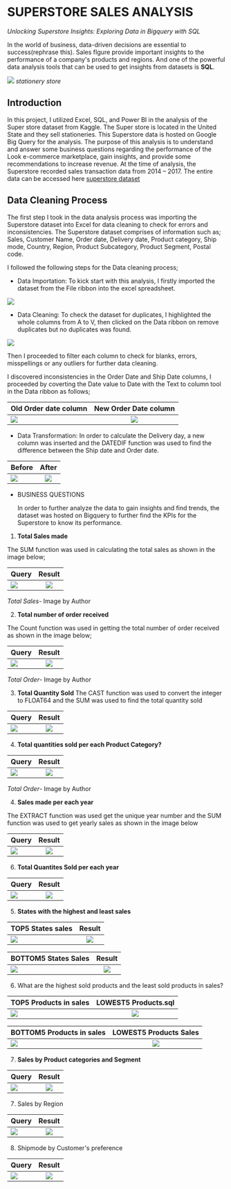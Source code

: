 # SUPERSTORE SALES ANALYSIS

_Unlocking Superstore Insights: Exploring Data in Bigquery with SQL_

In the world of business, data-driven decisions are essential to success(rephrase this). Sales fIgure provide important insights to the performance of a company's products and regions. And one of the powerful data analysis tools that can be used to get insights from datasets is **SQL**.

![](stationerystore.jpeg)
                                        _stationery store_


##  Introduction

In this project, I utilized Excel, SQL, and Power BI in the analysis of the Super store dataset from Kaggle. 
The Super store is located in the United State and they sell stationeries. This Superstore data is hosted on Google Big Query for the analysis. 
The purpose of this analysis is to understand and answer some business questions regarding the performance of the Look e-commerce marketplace, gain insights, and provide some recommendations to increase revenue.
At the time of analysis, the Superstore recorded sales transaction data from 2014 – 2017. The entire data can be accessed here [superstore dataset](https://www.kaggle.com/datasets/ishanshrivastava28/superstore-sales)

## Data Cleaning Process

The first step I took in the data analysis process was importing the Superstore dataset into Excel for data cleaning to check for errors and inconsistencies. The Superstore dataset comprises of information such as; Sales, Customer Name, Order date, Delivery date, Product category, Ship mode, Country, Region, Product Subcategory, Product Segment, Postal code.

I followed the following steps for the Data cleaning process;

- Data Importation: To kick start with this analysis, I firstly imported the dataset from the File ribbon into the excel spreadsheet.

![](DataImport.JPG)

- Data Cleaning:  To check the dataset for duplicates, I highlighted the whole columns from A to V, then clicked on the Data ribbon on remove duplicates but no duplicates was found.

![](Duplicate0.JPG)

Then I proceeded to filter each column to check for blanks, errors, misspellings or any outliers for further data cleaning. 

I discovered inconsistencies in the Order Date and Ship Date columns, I proceeded by coverting the Date value to Date with the Text to column tool in the Data ribbon as follows;

  Old Order date column     				                    |     					New Order Date column
:-------------------------------------------------------|:---------------------------------------------------------:
![](Date1.JPG)						                              |	![](Date2.JPG)


- Data Transformation: In order to calculate the Delivery day, a new column was inserted and the DATEDIF function was used to find the difference between the Ship date and Order date.


 Before                      				                    |     				After
:-------------------------------------------------------|:---------------------------------------------------------:
![](DelDay1.JPG)						                            |	![](DelDay2.JPG)


- BUSINESS QUESTIONS
  
  In order to further analyze the data to gain insights and find trends, the dataset was hosted on Bigquery to further find the KPIs for the Superstore to know its performance.
  
1. **Total Sales made**
 
 The SUM function was used in calculating the total sales as shown in the image below;



  Query                  				                        |     				Result
:-------------------------------------------------------|:---------------------------------------------------------:
![](Total1.JPG)						                              |	![](Total2.JPG)

 _Total Sales_- Image by Author

2. **Total number of order received**

  The Count function was used in getting the total number of order received as shown in the image below;


Query                  				                          |     				Result
:-------------------------------------------------------|:---------------------------------------------------------:
![](Order1.JPG)						                              |	![](Order2.JPG)

 _Total Order_- Image by Author


3. **Total Quantity Sold**
The CAST function was used to convert the integer to FLOAT64 and the SUM was used to find the total quantity sold

 Query                  				                        |     				Result
:-------------------------------------------------------|:---------------------------------------------------------:
![](Qty1.JPG)						                                |	![](Qty2.JPG)


4. **Total quantities sold per each Product Category?**

Query                  				                          |     				Result
:-------------------------------------------------------|:---------------------------------------------------------:
![](PQty1.JPG)						                              |	![](PQty2.JPG)

 _Total Order_- Image by Author
   
4. **Sales made per each year**

The EXTRACT function was used get the unique year number and the SUM function was used to get yearly sales as shown in the image below


 Query                  				                        |     				Result
:-------------------------------------------------------|:---------------------------------------------------------:
![](YS1.JPG)						                                |	![](YS2.JPG)


6. **Total Quantites Sold per each year**

 Query                  				                        |     				Result
:-------------------------------------------------------|:---------------------------------------------------------:
![](YQty1.JPG)						                                |	![](YQty2.JPG)


5. **States with the highest and least sales**
 

TOP5 States sales                   				           |     				Result
:-------------------------------------------------------|:---------------------------------------------------------:
![](SQTOP1.JPG)						                              |	![](SATOP.JPG)


BOTTOM5 States Sales                  				           |     				Result
:-------------------------------------------------------|:---------------------------------------------------------:
![](SQLOW.JPG)						                              |	![](SALOW.JPG)



6. What are the highest sold products and the least sold  products in sales?

TOP5 Products in sales                 				           |     				LOWEST5 Products.sql
:-------------------------------------------------------|:---------------------------------------------------------:
![](PQTOP.JPG)						                              |	![](PATOP.JPG)


BOTTOM5 Products in sales                  				       |     				LOWEST5 Products Sales
:-------------------------------------------------------|:---------------------------------------------------------:
![](PALOW.JPG)						                              |	![](PQLOW.JPG)


7. **Sales by Product categories and Segment**


Query                  				                          |     				Result
:-------------------------------------------------------|:---------------------------------------------------------:
![](prod1.JPG)						                              |	![](prod2.JPG)

   
7. Sales by Region


Query                  				                          |     				Result
:-------------------------------------------------------|:---------------------------------------------------------:
![](reg1.JPG)						                                |	![](reg2.JPG)


8. Shipmode by Customer's preference
   

Query                  				                          |     				Result
:-------------------------------------------------------|:---------------------------------------------------------:
![](ship1.JPG)						                              |	![](ship2.JPG)

